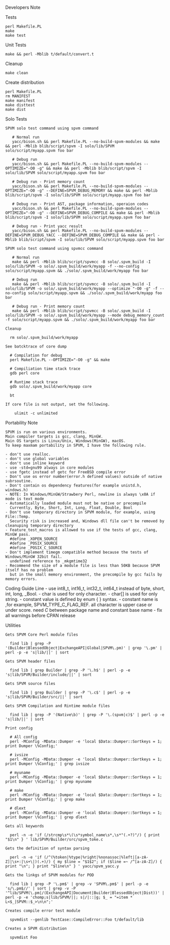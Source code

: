 Developers Note
    
  Tests
  
    perl Makefile.PL
    make
    make test
  
  Unit Tests
  
    make && perl -Mblib t/default/convert.t

  Cleanup
  
    make clean
    
  Create distribution
    
    perl Makefile.PL
    rm MANIFEST
    make manifest
    make disttest
    make dist

  Solo Tests

    SPVM solo test command using spvm command
       
       # Normal run
       yacc/bison.sh && perl Makefile.PL --no-build-spvm-modules && make && perl -Mblib blib/script/spvm -I solo/lib/SPVM solo/script/myapp.spvm foo bar
       
       # Debug run
       yacc/bison.sh && perl Makefile.PL --no-build-spvm-modules --OPTIMIZE="-O0 -g" && make && perl -Mblib blib/script/spvm -I solo/lib/SPVM solo/script/myapp.spvm foo bar
       
       # Debug run - Print memory count
       yacc/bison.sh && perl Makefile.PL --no-build-spvm-modules --OPTIMIZE="-O0 -g" --DEFINE=SPVM_DEBUG_MEMORY && make && perl -Mblib blib/script/spvm -I solo/lib/SPVM solo/script/myapp.spvm foo bar
       
       # Debug run - Print AST, package information, operaion codes
       yacc/bison.sh && perl Makefile.PL --no-build-spvm-modules --OPTIMIZE="-O0 -g" --DEFINE=SPVM_DEBUG_COMPILE && make && perl -Mblib blib/script/spvm -I solo/lib/SPVM solo/script/myapp.spvm foo bar
       
       # Debug run - Print yacc result
       yacc/bison.sh && perl Makefile.PL --no-build-spvm-modules --DEFINE=SPVM_DEBUG_YACC --DEFINE=SPVM_DEBUG_COMPILE && make && perl -Mblib blib/script/spvm -I solo/lib/SPVM solo/script/myapp.spvm foo bar
       
    SPVM solo test command using spvmcc command
       
       # Normal run
       make && perl -Mblib blib/script/spvmcc -B solo/.spvm_build -I solo/lib/SPVM -o solo/.spvm_build/work/myapp -f --no-config solo/script/myapp.spvm && ./solo/.spvm_build/work/myapp foo bar
       
       # Debug run
       make && perl -Mblib blib/script/spvmcc -B solo/.spvm_build -I solo/lib/SPVM -o solo/.spvm_build/work/myapp --optimize "-O0 -g" -f --no-config solo/script/myapp.spvm && ./solo/.spvm_build/work/myapp foo bar
       
       # Debug run - Print memory count
       make && perl -Mblib blib/script/spvmcc -B solo/.spvm_build -I solo/lib/SPVM -o solo/.spvm_build/work/myapp --mode debug_memory_count -f solo/script/myapp.spvm && ./solo/.spvm_build/work/myapp foo bar

    Cleanup
      
      rm solo/.spvm_build/work/myapp

    See batcktrace of core dump
      
      # Compilation for debug
      perl Makefile.PL --OPTIMIZE="-O0 -g" && make
      
      # Compiliation time stack trace
      gdb perl core
      
      # Runtime stack trace
      gdb solo/.spvm_build/work/myapp core
      
      bt
      
    If core file is not output, set the following.
      
        ulimit -c unlimited

  Portability Note
  
    SPVM is run on various environments.
    Main compiler targets is gcc, clang, MinGW.
    Main OS targets is Linux/Unix, Windows(MinGW), macOS.
    To keep maxmam portability in SPVM, I have the following rule.
  
    - don't use realloc.
    - don't use global variables
    - don't use inline keyword
    - use -std=gnu99 always in core modules
    - use fgetc instead of getc for FreeBSD compile error
    - Don't use os error number(error.h defined values) outside of native subrsoutine.
    - Don't contain os dependency features(for example unistd.h, windows.h)
    - NOTE: In Windows/MinGW/Strawbery Perl, newline is always \x0A if mode is text mode
    - Automatically loaded module must not be native or precompile
      Currently, Byte, Short, Int, Long, Float, Double, Bool
    - Don't use temporary directory in SPVM module, for example, using File::Temp.
      Security risk is increased and, Windows dll file can't be removed by cleanuping temporary directory
    - Feature_test_macros is allowed to use if the tests of gcc, clang, MinGW pass.
      #define _XOPEN_SOURCE
      #define _POSIX_SOURCE
      #define _POSIX_C_SOURCE
    - Don't implement timegm compatible method because the tests of Windows/MinGW 32bit fail.
      undefined reference to _mkgmtime32
    - Recommend the size of a module file is less than 50KB because SPVM itself has no problem
      but in the small memory environment, the precompile by gcc fails by memory errors.
  Coding Guide Line
    - use int8_t, int16_t, int32_t, int64_t instead of byte, short, int, long, _Bool.
    - char is used for only character.
    - char[] is used for only string.
    - constant value is defined by enum { } syntax.
    - constant name is ,for example, SPVM_TYPE_C_FLAG_REF.
      all character is upper case or under score. need _C_ between package name and constant base name
    - fix all warnings before CPAN release
  
  Utilities
  
    Gets SPVM Core Perl module files
    
      find lib | grep -P '(Builder|BlessedObject|ExchangeAPI|Global|SPVM\.pm)' | grep '\.pm' | perl -p -e 's|lib/||' | sort
      
    Gets SPVM header files
    
      find lib | grep Builder | grep -P '\.h$' | perl -p -e 's|lib/SPVM/Builder/include/||' | sort
    
    Gets SPVM source files
    
      find lib | grep Builder | grep -P '\.c$' | perl -p -e 's|lib/SPVM/Builder/src/||' | sort

    Gets SPVM Compilation and Rintime module files
    
      find lib | grep -P '(Native\b)' | grep -P '\.(spvm|c)$' | perl -p -e 's|lib/||' | sort

    Print config 
      
      # All config
      perl -MConfig -MData::Dumper -e 'local $Data::Dumper::Sortkeys = 1; print Dumper \%Config;'
      
      # ivsize
      perl -MConfig -MData::Dumper -e 'local $Data::Dumper::Sortkeys = 1; print Dumper \%Config;' | grep ivsize
      
      # myuname
      perl -MConfig -MData::Dumper -e 'local $Data::Dumper::Sortkeys = 1; print Dumper \%Config;' | grep myuname

      # make
      perl -MConfig -MData::Dumper -e 'local $Data::Dumper::Sortkeys = 1; print Dumper \%Config;' | grep make

      # dlext
      perl -MConfig -MData::Dumper -e 'local $Data::Dumper::Sortkeys = 1; print Dumper \%Config;' | grep dlext
  
    Gets all keywords
    
      perl -n -e 'if (/strcmp\s*\(\s*symbol_name\s*,\s*"(.+?)"/) { print "$1\n" } ' lib/SPVM/Builder/src/spvm_toke.c
    
    Gets the definition of syntax parsing
    
      perl -n -e 'if (/^(%token|%type|%right|%nonassoc|%left|[a-zA-Z]|\s+:|\s+\|)(.+)/) { my $line = "$1$2"; if ($line =~ /^[a-zA-Z]/) { print "\n"; } print "$line\n" } ' yacc/spvm_yacc.y
    
    Gets the linkgs of SPVM modules for POD
    
      find lib | grep -P '\.pm$' | grep -v 'SPVM\.pm$' | perl -p -e 's/\.pm$//' | sort | grep -v -P '^lib/SPVM(\.pm|/(ExchangeAPI|Document|Builder|BlessedObject|Dist))' | perl -p -e 'chomp;s|lib/SPVM/||; s|/|::|g; $_ = "=item * L<$_|SPVM::$_>\n\n";'

    Creates compile error test module
    
      spvmdist --genlib TestCase::CompileError::Foo t/default/lib
    
    Creates a SPVM distribution
      
      spvmdist Foo
